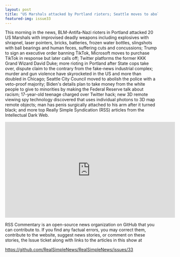 ```yaml
---
layout: post
title: "US Marshals attacked by Portland rioters; Seattle moves to abolish police; murder skyrockets"
featured-img: issue33
---
```


This morning in the news, BLM-Antifa-Nazi rioters in Portland attacked 20 US Marshals with improvised deadly weapons including explosives with shrapnel, laser pointers, bricks, batteries, frozen water bottles, slingshots with ball bearings and human feces, suffering cuts and concussions; Trump to sign an executive order banning TikTok, Microsoft moves to purchase TikTok in response but later calls off; Twitter platforms the former KKK Grand Wizard David Duke; more rioting in Portland after State cops take over, dispute claim to the contrary from the fake-news industrial complex; murder and gun violence have skyrocketed in the US and more than doubled in Chicago; Seattle City Council moved to abolish the police with a veto-proof majority; Biden's details plan to take money from the white people to give to minorities by making the Federal Reserve talk about racism; 17-year-old teenage charged over Twitter hack; new 3D remote viewing spy technology discovered that uses individual photons to 3D map remote objects; man has penis surgically attached to his arm after it turned black; and more top Really Simple Syndication (RSS) articles from the Intellectual Dark Web.

<iframe width="560" height="315" src="https://www.youtube.com/embed/_emhWroFMBw" frameborder="0" allow="accelerometer; autoplay; encrypted-media; gyroscope; picture-in-picture" allowfullscreen></iframe>

RSS Commentary is an open-source news organization on GitHub that you can contribute to. If you find any factual errors, you may correct them, contribute to the website, suggest news stories, or comment on these stories, the Issue ticket along with links to the articles in this show at 

<https://github.com/RealSimpleNews/RealSimpleNews/issues/33>
